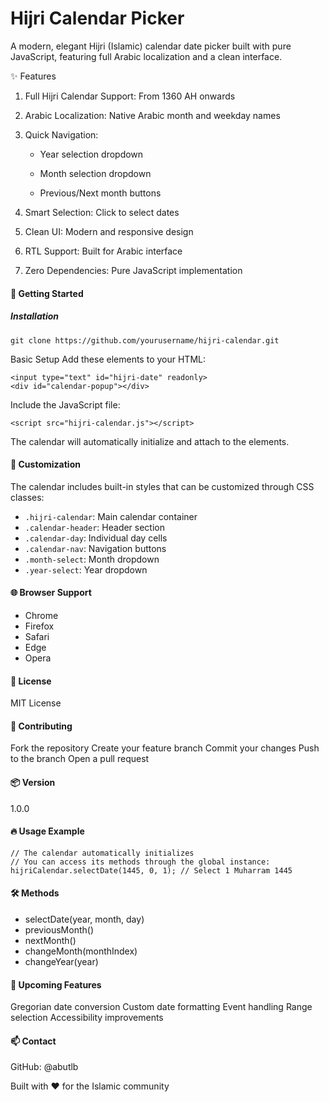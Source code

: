 # Hijri Calendar Picker


A modern, elegant Hijri (Islamic) calendar date picker built with pure JavaScript, featuring full Arabic localization and a clean interface.


✨ Features
1. Full Hijri Calendar Support: From 1360 AH onwards
2. Arabic Localization: Native Arabic month and weekday names
3. Quick Navigation:
   
    - Year selection dropdown
   
    - Month selection dropdown
   
    - Previous/Next month buttons
    
4. Smart Selection: Click to select dates
5. Clean UI: Modern and responsive design
6. RTL Support: Built for Arabic interface
7. Zero Dependencies: Pure JavaScript implementation
   

#### 🚀 Getting Started
##### Installation

```
git clone https://github.com/yourusername/hijri-calendar.git
```



Basic Setup
Add these elements to your HTML:

```
<input type="text" id="hijri-date" readonly>
<div id="calendar-popup"></div>
```

Include the JavaScript file:

```
<script src="hijri-calendar.js"></script>
```


The calendar will automatically initialize and attach to the elements.

#### 🎨 Customization
The calendar includes built-in styles that can be customized through CSS classes:

- `.hijri-calendar`: Main calendar container
- `.calendar-header`: Header section
- `.calendar-day`: Individual day cells
- `.calendar-nav`: Navigation buttons
- `.month-select`: Month dropdown
- `.year-select`: Year dropdown

  
#### 🌐 Browser Support
- Chrome
- Firefox
- Safari
- Edge
- Opera

  
#### 📝 License
MIT License

#### 🤝 Contributing

Fork the repository
Create your feature branch
Commit your changes
Push to the branch
Open a pull request

#### 📦 Version
1.0.0

#### 🔥 Usage Example
```
// The calendar automatically initializes
// You can access its methods through the global instance:
hijriCalendar.selectDate(1445, 0, 1); // Select 1 Muharram 1445
```

#### 🛠️ Methods
- selectDate(year, month, day)
- previousMonth()
- nextMonth()
- changeMonth(monthIndex)
- changeYear(year)

  
#### 🎯 Upcoming Features
Gregorian date conversion
Custom date formatting
Event handling
Range selection
Accessibility improvements

#### 📫 Contact
GitHub: @abutlb

Built with ❤️ for the Islamic community
